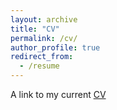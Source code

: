 ```yaml
---
layout: archive
title: "CV"
permalink: /cv/
author_profile: true
redirect_from:
  - /resume
---
```

  
 A link to my current [CV](/files/Ackley_CV_2024.pdf)
  
  


